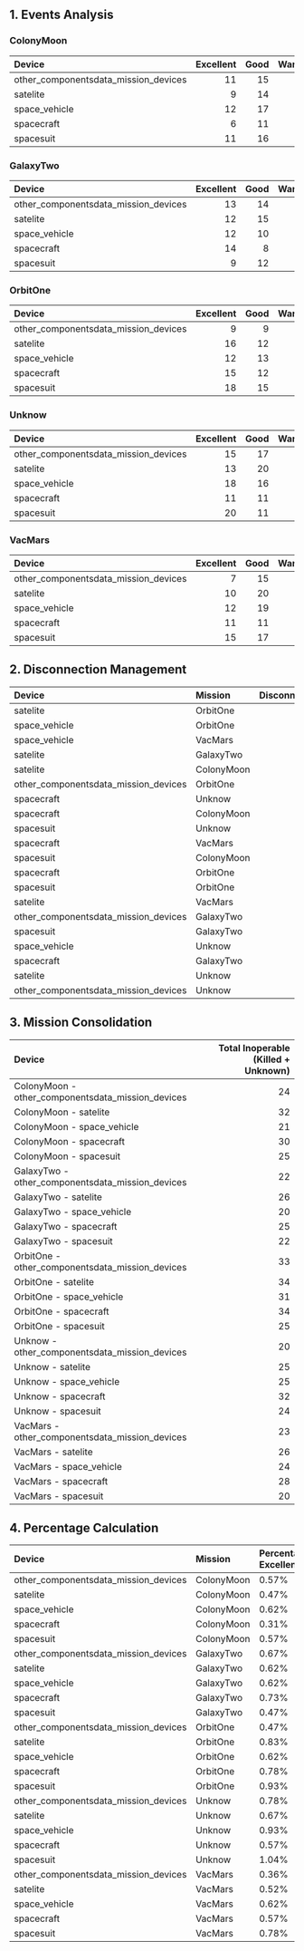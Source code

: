 ## 1. Events Analysis 

### ColonyMoon

| Device                               |   Excellent |   Good |   Warning |   Faulty |   Killed |   Unknown |
|:-------------------------------------|------------:|-------:|----------:|---------:|---------:|----------:|
| other_componentsdata_mission_devices |          11 |     15 |        11 |       16 |       18 |         6 |
| satelite                             |           9 |     14 |        12 |       10 |       16 |        16 |
| space_vehicle                        |          12 |     17 |        10 |       17 |       15 |         6 |
| spacecraft                           |           6 |     11 |        16 |       14 |       15 |        15 |
| spacesuit                            |          11 |     16 |        13 |       12 |       12 |        13 |

### GalaxyTwo

| Device                               |   Excellent |   Good |   Warning |   Faulty |   Killed |   Unknown |
|:-------------------------------------|------------:|-------:|----------:|---------:|---------:|----------:|
| other_componentsdata_mission_devices |          13 |     14 |        10 |        9 |       10 |        12 |
| satelite                             |          12 |     15 |         7 |        8 |        8 |        18 |
| space_vehicle                        |          12 |     10 |        10 |       16 |       12 |         8 |
| spacecraft                           |          14 |      8 |        11 |       10 |       14 |        11 |
| spacesuit                            |           9 |     12 |        17 |        8 |       10 |        12 |

### OrbitOne

| Device                               |   Excellent |   Good |   Warning |   Faulty |   Killed |   Unknown |
|:-------------------------------------|------------:|-------:|----------:|---------:|---------:|----------:|
| other_componentsdata_mission_devices |           9 |      9 |        21 |        7 |       17 |        16 |
| satelite                             |          16 |     12 |         9 |        8 |       14 |        20 |
| space_vehicle                        |          12 |     13 |        14 |        9 |       11 |        20 |
| spacecraft                           |          15 |     12 |         9 |        9 |       21 |        13 |
| spacesuit                            |          18 |     15 |        14 |        7 |       12 |        13 |

### Unknow

| Device                               |   Excellent |   Good |   Warning |   Faulty |   Killed |   Unknown |
|:-------------------------------------|------------:|-------:|----------:|---------:|---------:|----------:|
| other_componentsdata_mission_devices |          15 |     17 |        13 |       16 |       11 |         9 |
| satelite                             |          13 |     20 |        12 |       11 |       14 |        11 |
| space_vehicle                        |          18 |     16 |        11 |       11 |       13 |        12 |
| spacecraft                           |          11 |     11 |        16 |       11 |       16 |        16 |
| spacesuit                            |          20 |     11 |        10 |       16 |        9 |        15 |

### VacMars

| Device                               |   Excellent |   Good |   Warning |   Faulty |   Killed |   Unknown |
|:-------------------------------------|------------:|-------:|----------:|---------:|---------:|----------:|
| other_componentsdata_mission_devices |           7 |     15 |        17 |       19 |       14 |         9 |
| satelite                             |          10 |     20 |        15 |       10 |       13 |        13 |
| space_vehicle                        |          12 |     19 |        12 |       14 |        5 |        19 |
| spacecraft                           |          11 |     11 |        11 |       20 |       13 |        15 |
| spacesuit                            |          15 |     17 |        17 |       12 |       11 |         9 |

## 2. Disconnection Management

| Device                               | Mission    |   Disconnections |
|:-------------------------------------|:-----------|-----------------:|
| satelite                             | OrbitOne   |               20 |
| space_vehicle                        | OrbitOne   |               20 |
| space_vehicle                        | VacMars    |               19 |
| satelite                             | GalaxyTwo  |               18 |
| satelite                             | ColonyMoon |               16 |
| other_componentsdata_mission_devices | OrbitOne   |               16 |
| spacecraft                           | Unknow     |               16 |
| spacecraft                           | ColonyMoon |               15 |
| spacesuit                            | Unknow     |               15 |
| spacecraft                           | VacMars    |               15 |
| spacesuit                            | ColonyMoon |               13 |
| spacecraft                           | OrbitOne   |               13 |
| spacesuit                            | OrbitOne   |               13 |
| satelite                             | VacMars    |               13 |
| other_componentsdata_mission_devices | GalaxyTwo  |               12 |
| spacesuit                            | GalaxyTwo  |               12 |
| space_vehicle                        | Unknow     |               12 |
| spacecraft                           | GalaxyTwo  |               11 |
| satelite                             | Unknow     |               11 |
| other_componentsdata_mission_devices | Unknow     |                9 |

## 3. Mission Consolidation

| Device                                            |   Total Inoperable (Killed + Unknown) |
|:--------------------------------------------------|--------------------------------------:|
| ColonyMoon - other_componentsdata_mission_devices |                                    24 |
| ColonyMoon - satelite                             |                                    32 |
| ColonyMoon - space_vehicle                        |                                    21 |
| ColonyMoon - spacecraft                           |                                    30 |
| ColonyMoon - spacesuit                            |                                    25 |
| GalaxyTwo - other_componentsdata_mission_devices  |                                    22 |
| GalaxyTwo - satelite                              |                                    26 |
| GalaxyTwo - space_vehicle                         |                                    20 |
| GalaxyTwo - spacecraft                            |                                    25 |
| GalaxyTwo - spacesuit                             |                                    22 |
| OrbitOne - other_componentsdata_mission_devices   |                                    33 |
| OrbitOne - satelite                               |                                    34 |
| OrbitOne - space_vehicle                          |                                    31 |
| OrbitOne - spacecraft                             |                                    34 |
| OrbitOne - spacesuit                              |                                    25 |
| Unknow - other_componentsdata_mission_devices     |                                    20 |
| Unknow - satelite                                 |                                    25 |
| Unknow - space_vehicle                            |                                    25 |
| Unknow - spacecraft                               |                                    32 |
| Unknow - spacesuit                                |                                    24 |
| VacMars - other_componentsdata_mission_devices    |                                    23 |
| VacMars - satelite                                |                                    26 |
| VacMars - space_vehicle                           |                                    24 |
| VacMars - spacecraft                              |                                    28 |
| VacMars - spacesuit                               |                                    20 |

## 4. Percentage Calculation

| Device                               | Mission    | Percentage Excellent   | Percentage Good   | Percentage Warning   | Percentage Faulty   | Percentage Killed   | Percentage Unknown   |
|:-------------------------------------|:-----------|:-----------------------|:------------------|:---------------------|:--------------------|:--------------------|:---------------------|
| other_componentsdata_mission_devices | ColonyMoon | 0.57%                  | 0.78%             | 0.57%                | 0.83%               | 0.93%               | 0.31%                |
| satelite                             | ColonyMoon | 0.47%                  | 0.73%             | 0.62%                | 0.52%               | 0.83%               | 0.83%                |
| space_vehicle                        | ColonyMoon | 0.62%                  | 0.88%             | 0.52%                | 0.88%               | 0.78%               | 0.31%                |
| spacecraft                           | ColonyMoon | 0.31%                  | 0.57%             | 0.83%                | 0.73%               | 0.78%               | 0.78%                |
| spacesuit                            | ColonyMoon | 0.57%                  | 0.83%             | 0.67%                | 0.62%               | 0.62%               | 0.67%                |
| other_componentsdata_mission_devices | GalaxyTwo  | 0.67%                  | 0.73%             | 0.52%                | 0.47%               | 0.52%               | 0.62%                |
| satelite                             | GalaxyTwo  | 0.62%                  | 0.78%             | 0.36%                | 0.41%               | 0.41%               | 0.93%                |
| space_vehicle                        | GalaxyTwo  | 0.62%                  | 0.52%             | 0.52%                | 0.83%               | 0.62%               | 0.41%                |
| spacecraft                           | GalaxyTwo  | 0.73%                  | 0.41%             | 0.57%                | 0.52%               | 0.73%               | 0.57%                |
| spacesuit                            | GalaxyTwo  | 0.47%                  | 0.62%             | 0.88%                | 0.41%               | 0.52%               | 0.62%                |
| other_componentsdata_mission_devices | OrbitOne   | 0.47%                  | 0.47%             | 1.09%                | 0.36%               | 0.88%               | 0.83%                |
| satelite                             | OrbitOne   | 0.83%                  | 0.62%             | 0.47%                | 0.41%               | 0.73%               | 1.04%                |
| space_vehicle                        | OrbitOne   | 0.62%                  | 0.67%             | 0.73%                | 0.47%               | 0.57%               | 1.04%                |
| spacecraft                           | OrbitOne   | 0.78%                  | 0.62%             | 0.47%                | 0.47%               | 1.09%               | 0.67%                |
| spacesuit                            | OrbitOne   | 0.93%                  | 0.78%             | 0.73%                | 0.36%               | 0.62%               | 0.67%                |
| other_componentsdata_mission_devices | Unknow     | 0.78%                  | 0.88%             | 0.67%                | 0.83%               | 0.57%               | 0.47%                |
| satelite                             | Unknow     | 0.67%                  | 1.04%             | 0.62%                | 0.57%               | 0.73%               | 0.57%                |
| space_vehicle                        | Unknow     | 0.93%                  | 0.83%             | 0.57%                | 0.57%               | 0.67%               | 0.62%                |
| spacecraft                           | Unknow     | 0.57%                  | 0.57%             | 0.83%                | 0.57%               | 0.83%               | 0.83%                |
| spacesuit                            | Unknow     | 1.04%                  | 0.57%             | 0.52%                | 0.83%               | 0.47%               | 0.78%                |
| other_componentsdata_mission_devices | VacMars    | 0.36%                  | 0.78%             | 0.88%                | 0.98%               | 0.73%               | 0.47%                |
| satelite                             | VacMars    | 0.52%                  | 1.04%             | 0.78%                | 0.52%               | 0.67%               | 0.67%                |
| space_vehicle                        | VacMars    | 0.62%                  | 0.98%             | 0.62%                | 0.73%               | 0.26%               | 0.98%                |
| spacecraft                           | VacMars    | 0.57%                  | 0.57%             | 0.57%                | 1.04%               | 0.67%               | 0.78%                |
| spacesuit                            | VacMars    | 0.78%                  | 0.88%             | 0.88%                | 0.62%               | 0.57%               | 0.47%                |

